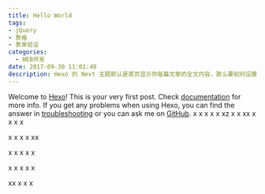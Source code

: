 ```yaml
---
title: Hello World
tags:
- jQuery
- 表格
- 表单验证
categories:
  - WEB开发
date: 2017-09-30 11:01:40
description: Hexo 的 Next 主题默认是首页显示你每篇文章的全文内容，那么要如何设置只显示部分呢？正如你现在看到的本篇文章，只显示到这里。
---
```

<!--more-->
Welcome to [Hexo](https://hexo.io/)! This is your very first post. Check [documentation](https://hexo.io/docs/) for more info. If you get any problems when using Hexo, you can find the answer in [troubleshooting](https://hexo.io/docs/troubleshooting.html) or you can ask me on [GitHub](https://github.com/hexojs/hexo/issues).
x
x
x
x
x
xz
x
x
xx
x
x
x
x

x
x
x
x
xx

x
x
x
x
x

x
x
x
x
x

xx
x
x
x
